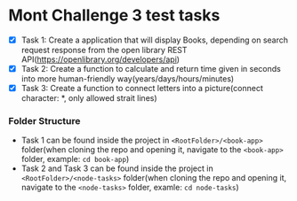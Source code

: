 # Mont Challenge 3 test tasks

- [x] Task 1: Create a application that will display Books, depending on search request response from the open library REST API(https://openlibrary.org/developers/api)
- [x] Task 2: Create a function to calculate and return time given in seconds into more human-friendly way(years/days/hours/minutes)
- [x] Task 3: Create a function to connect letters into a picture(connect character: \*, only allowed strait lines)

### Folder Structure

- Task 1 can be found inside the project in `<RootFolder>/<book-app>` folder(when cloning the repo and opening it, navigate to the `<book-app>` folder, example: `cd book-app`)
- Task 2 and Task 3 can be found inside the project in `<RootFolder>/<node-tasks>` folder(when cloning the repo and opening it, navigate to the `<node-tasks>` folder, examle: `cd node-tasks`)
